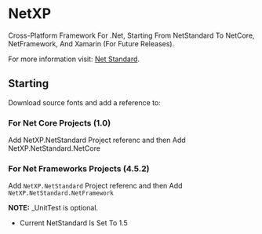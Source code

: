 # NetXP
Cross-Platform Framework For .Net, Starting From NetStandard To NetCore, NetFramework, And Xamarin (For Future Releases).

For more information visit: [Net Standard](https://docs.microsoft.com/en-us/dotnet/articles/standard/library).

## Starting
Download source fonts and add a reference to:

### For Net Core Projects (1.0)
Add NetXP.NetStandard Project referenc and then Add NetXP.NetStandard.NetCore

### For Net Frameworks Projects (4.5.2)
Add `NetXP.NetStandard` Project referenc and then Add `NetXP.NetStandard.NetFramework`

**NOTE:** _UnitTest is optional.
- Current NetStandard Is Set To 1.5
